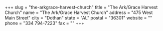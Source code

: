 +++
slug = "the-arkgrace-harvest-church"
title = "The Ark/Grace Harvest Church"
name = "The Ark/Grace Harvest Church"
address = "475 West Main Street"
city = "Dothan"
state = "AL"
postal = "36301"
website = ""
phone = "334 794-7223"
fax = ""
+++
